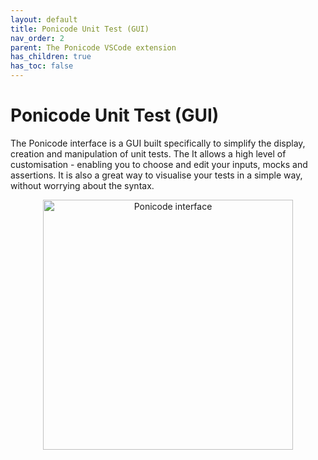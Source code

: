 ```yaml
---
layout: default
title: Ponicode Unit Test (GUI)
nav_order: 2
parent: The Ponicode VSCode extension
has_children: true
has_toc: false
---
```


# Ponicode Unit Test (GUI)

The Ponicode interface is a GUI built specifically to simplify the display, creation and manipulation of unit tests. The It allows a high level of customisation - enabling you to choose and edit your inputs, mocks and assertions.
It is also a great way to visualise your tests in a simple way, without worrying about the syntax.

<p align="center">
    <img src="/docs/vscode_extension/gui_test/images/interface.png" alt="Ponicode interface" width="400"/>
</p>

